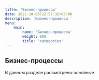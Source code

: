 ```yaml
---
title: 'Бизнес-процессы'
date: 2021-10-05T22:57:32+03:00
description: 'Бизнес-процессы '
menu:
    main:
        name: 'Бизнес-процессы'
        weight: 800
        title: 'categories'
---
```


## Бизнес-процессы

В данном разделе рассмотрены основные